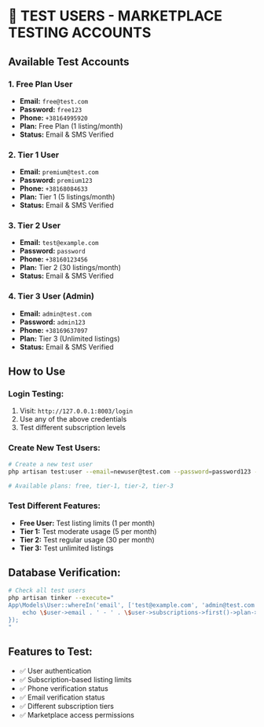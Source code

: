 # 🧪 TEST USERS - MARKETPLACE TESTING ACCOUNTS

## **Available Test Accounts**

### **1. Free Plan User**
- **Email:** `free@test.com`
- **Password:** `free123`
- **Phone:** `+38164995920`
- **Plan:** Free Plan (1 listing/month)
- **Status:** Email & SMS Verified

### **2. Tier 1 User**
- **Email:** `premium@test.com`
- **Password:** `premium123`
- **Phone:** `+38168084633`
- **Plan:** Tier 1 (5 listings/month)
- **Status:** Email & SMS Verified

### **3. Tier 2 User**
- **Email:** `test@example.com`
- **Password:** `password`
- **Phone:** `+38160123456`
- **Plan:** Tier 2 (30 listings/month)
- **Status:** Email & SMS Verified

### **4. Tier 3 User (Admin)**
- **Email:** `admin@test.com`
- **Password:** `admin123`
- **Phone:** `+38169637097`
- **Plan:** Tier 3 (Unlimited listings)
- **Status:** Email & SMS Verified

## **How to Use**

### **Login Testing:**
1. Visit: `http://127.0.0.1:8003/login`
2. Use any of the above credentials
3. Test different subscription levels

### **Create New Test Users:**
```bash
# Create a new test user
php artisan test:user --email=newuser@test.com --password=password123 --plan=tier-2

# Available plans: free, tier-1, tier-2, tier-3
```

### **Test Different Features:**
- **Free User:** Test listing limits (1 per month)
- **Tier 1:** Test moderate usage (5 per month)
- **Tier 2:** Test regular usage (30 per month)
- **Tier 3:** Test unlimited listings

## **Database Verification:**
```bash
# Check all test users
php artisan tinker --execute="
App\Models\User::whereIn('email', ['test@example.com', 'admin@test.com', 'free@test.com', 'premium@test.com'])->get()->each(function(\$user) {
    echo \$user->email . ' - ' . \$user->subscriptions->first()->plan->name . PHP_EOL;
});
"
```

## **Features to Test:**
- ✅ User authentication
- ✅ Subscription-based listing limits
- ✅ Phone verification status
- ✅ Email verification status
- ✅ Different subscription tiers
- ✅ Marketplace access permissions
